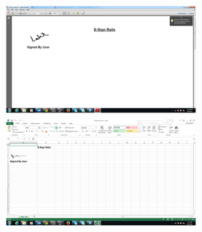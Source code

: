 ![alt tag](https://github.com/lalitharyani/e-sign-rails/blob/master/public/pdf.png)

![alt tag](https://github.com/lalitharyani/e-sign-rails/blob/master/public/xls_sign.png)
